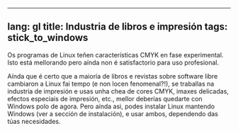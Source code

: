

---
lang: gl
title: Industria de libros e impresión
tags: stick_to_windows
---

Os programas de Linux teñen características CMYK en fase experimental. Isto está mellorando pero aínda non é satisfactorio para uso profesional.

Aínda que é certo que a maioría de libros e revistas sobre software libre cambiaron a Linux fai tempo (e non locen fenomenal?!), se traballas na industria de impresión e usas unha chea de cores CMYK, imaxes delicadas, efectos especiais de impresión, etc., mellor deberías quedarte con Windows polo de agora. Pero aínda asi, podes instalar Linux mantendo Windows (ver a sección de instalación), e usar ambos, dependendo das túas necesidades.

